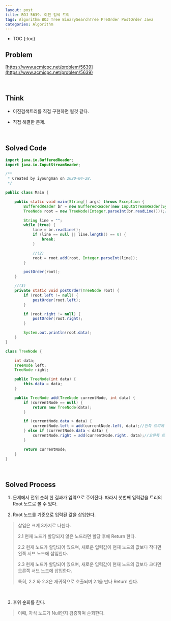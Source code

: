 ```yaml
---
layout: post
title: BOJ 5639. 이진 검색 트리
tags: Algorithm BOJ Tree BinarySearchTree PreOrder PostOrder Java
categories: Algorithm
---
```


* TOC
{:toc}
## Problem
[https://www.acmicpc.net/problem/5639](https://www.acmicpc.net/problem/5639)  

<br>  

## Think
* 이진검색트리를 직접 구현하면 될것 같다.  

* 직접 해결한 문제.

<br>  

## Solved Code
```java
import java.io.BufferedReader;
import java.io.InputStreamReader;

/**
 * Created by iyoungman on 2020-04-28.
 */

public class Main {

    public static void main(String[] args) throws Exception {
        BufferedReader br = new BufferedReader(new InputStreamReader(System.in));
        TreeNode root = new TreeNode(Integer.parseInt(br.readLine()));//(1)

        String line = "";
        while (true) {
            line = br.readLine();
            if (line == null || line.length() == 0) {
                break;
            }

            //(2)
            root = root.add(root, Integer.parseInt(line));
        }

        postOrder(root);
    }

    //(3)
    private static void postOrder(TreeNode root) {
        if (root.left != null) {
            postOrder(root.left);
        }

        if (root.right != null) {
            postOrder(root.right);
        }

        System.out.println(root.data);
    }
}

class TreeNode {

    int data;
    TreeNode left;
    TreeNode right;

    public TreeNode(int data) {
        this.data = data;
    }

    public TreeNode add(TreeNode currentNode, int data) {
        if (currentNode == null) {
            return new TreeNode(data);
        }

        if (currentNode.data > data) {
            currentNode.left = add(currentNode.left, data);//왼쪽 트리에 data 추가
        } else if (currentNode.data < data) {
            currentNode.right = add(currentNode.right, data);//오른쪽 트리에 data 추가
        }

        return currentNode;
    }
}

```  

<br>  

## Solved Process
1) 문제에서 전위 순회 한 결과가 입력으로 주어진다. 따라서 첫번째 입력값을 트리의 Root 노드로 볼 수 있다.

2) Root 노드를 기준으로 입력된 값을 삽입한다.
  
>삽입은 크게 3가지로 나뉜다.  
>
>2.1 현재 노드가 할당되지 않은 노드라면 할당 후에 Return 한다.  
>
>2.2 현재 노드가 할당되어 있으며, 새로운 입력값이 현재 노드의 값보다 작다면 왼쪽 서브 노드에 삽입한다.
>
>2.3 현재 노드가 할당되어 있으며, 새로운 입력값이 현재 노드의 값보다 크다면 오른쪽 서브 노드에 삽입한다.  
>
>특히, 2.2 와 2.3은 재귀적으로 호출되며 2.1을 만나 Return 한다.

<br>  

3) 후위 순회를 한다.
  
> 이때, 자식 노드가 Null인지 검증하며 순회한다.
